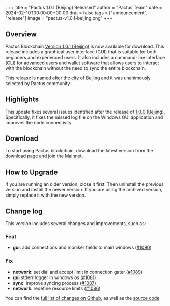 +++
title = "Pactus 1.0.1 (Beijing) Released"
author = "Pactus Team"
date = 2024-02-10T00:00:00+00:00
drat = false
tags = ["announcement", "release"]
image = "pactus-v1.0.1-beijing.png"
+++

## Overview

Pactus Blockchain [Version 1.0.1 (Beijing)](https://github.com/pactus-project/pactus/releases/tag/v1.0.1)
is now available for download.
This release includes a graphical user interface (GUI) that
is suitable for both beginners and experienced users.
It also includes a command-line interface (CLI) for advanced users and wallet software
that allows users to interact with the blockchain without the need to sync the entire blockchain.

This release is named after the city of [Beijing](https://en.wikipedia.org/wiki/Beijing) and it
was unanimously selected by Pactus community.

## Highlights

This update fixes several issues identified after the release of
[1.0.0 (Beijing)](/2024/01/31/pactus-1.0.0-beijing-released/).
Specifically, it fixes the missed log file on the Windows GUI application and improves the node connectivity.

## Download

To start using Pactus blockchain, download the latest version from the [download](/download)
page and join the Mainnet.

## How to Upgrade

If you are running an older version, close it first.
Then uninstall the previous version and install the newer version.
If you are using the archived version, simply replace it with the new version.

## Change log

This version includes several changes and improvements, such as:

### Feat

- **gui**: add connections and moniker fields to main windows ([#1090](https://github.com/pactus-project/pactus/pull/1090))

### Fix

- **network**: set dial and accept limit in connection gater ([#1089](https://github.com/pactus-project/pactus/pull/1089))
- **gui** stderr logger in windows os ([#1081](https://github.com/pactus-project/pactus/pull/1081))
- **sync**: improve syncing process ([#1087](https://github.com/pactus-project/pactus/pull/1087))
- **network**: redefine resource limits ([#1086](https://github.com/pactus-project/pactus/pull/1086))

You can find the [full list of changes on Github](https://github.com/pactus-project/pactus/compare/v1.0.0...v1.0.1),
as well as the [source code](https://github.com/pactus-project/pactus/releases/tag/v1.0.1)
